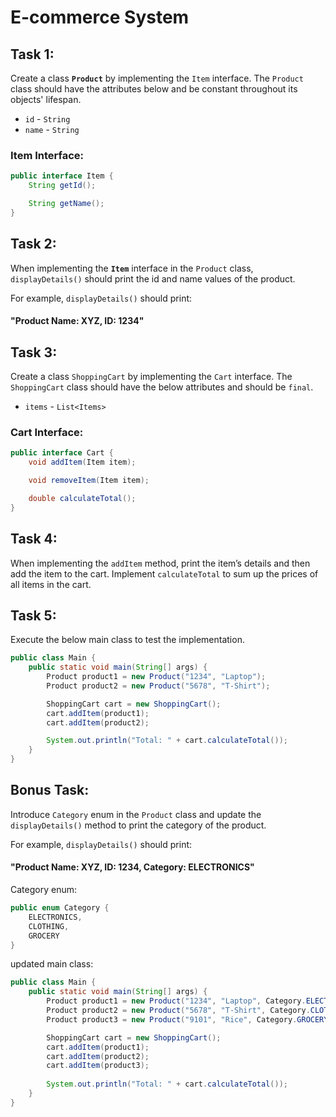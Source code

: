 # E-commerce System

## Task 1:

Create a class **`Product`** by implementing the `Item` interface. The `Product` class should have the attributes below
and be constant throughout its objects' lifespan.

* `id` - `String`
* `name` - `String`

### Item Interface:

```java
public interface Item {
    String getId();

    String getName();
}
```

## Task 2:

When implementing the **`Item`** interface in the `Product` class, `displayDetails()` should print the id and name
values of the product.

For example, `displayDetails()` should print:

#### "Product Name: XYZ, ID: 1234"

## Task 3:

Create a class `ShoppingCart` by implementing the `Cart` interface. The `ShoppingCart` class should have the below
attributes and should be `final`.

* `items` - `List<Items>`

### Cart Interface:

```java
public interface Cart {
    void addItem(Item item);

    void removeItem(Item item);

    double calculateTotal();
}
```

## Task 4:

When implementing the `addItem` method, print the item’s details and then add the item to the cart.
Implement `calculateTotal` to sum up the prices of all items in the cart.

## Task 5:

Execute the below main class to test the implementation.

```java
public class Main {
    public static void main(String[] args) {
        Product product1 = new Product("1234", "Laptop");
        Product product2 = new Product("5678", "T-Shirt");

        ShoppingCart cart = new ShoppingCart();
        cart.addItem(product1);
        cart.addItem(product2);

        System.out.println("Total: " + cart.calculateTotal());
    }
}
```

## Bonus Task:
Introduce `Category` enum in the `Product` class and update the `displayDetails()` method to print the category of the product.

For example, `displayDetails()` should print:
#### "Product Name: XYZ, ID: 1234, Category: ELECTRONICS"

Category enum:
```java
public enum Category {
    ELECTRONICS,
    CLOTHING,
    GROCERY
}
```

updated main class:
```java
public class Main {
    public static void main(String[] args) {
        Product product1 = new Product("1234", "Laptop", Category.ELECTRONICS);
        Product product2 = new Product("5678", "T-Shirt", Category.CLOTHING);
        Product product3 = new Product("9101", "Rice", Category.GROCERY);

        ShoppingCart cart = new ShoppingCart();
        cart.addItem(product1);
        cart.addItem(product2);
        cart.addItem(product3);
        
        System.out.println("Total: " + cart.calculateTotal());
    }
}
```
